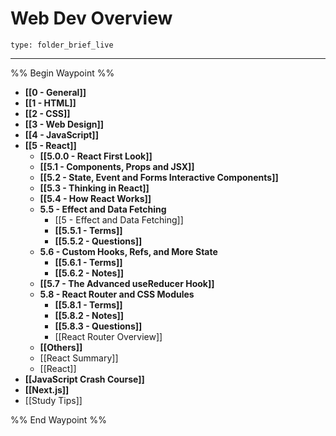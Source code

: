 # Web Dev Overview
 
```ccard
type: folder_brief_live
```
 
---

%% Begin Waypoint %%
- **[[0 - General]]**
- **[[1 - HTML]]**
- **[[2 - CSS]]**
- **[[3 - Web Design]]**
- **[[4 - JavaScript]]**
- **[[5 - React]]**
	- **[[5.0.0 - React First Look]]**
	- **[[5.1 - Components, Props and JSX]]**
	- **[[5.2 - State, Event and Forms Interactive Components]]**
	- **[[5.3 - Thinking in React]]**
	- **[[5.4 - How React Works]]**
	- **5.5 - Effect and Data Fetching**
		- [[5 - Effect and Data Fetching]]
		- **[[5.5.1 - Terms]]**
		- **[[5.5.2 - Questions]]**
	- **5.6 - Custom Hooks, Refs, and More State**
		- **[[5.6.1 - Terms]]**
		- **[[5.6.2 - Notes]]**
	- **[[5.7 - The Advanced useReducer Hook]]**
	- **5.8 - React Router and CSS Modules**
		- **[[5.8.1 - Terms]]**
		- **[[5.8.2 - Notes]]**
		- **[[5.8.3 - Questions]]**
		- [[React Router Overview]]
	- **[[Others]]**
	- [[React Summary]]
	- [[React]]
- **[[JavaScript Crash Course]]**
- **[[Next.js]]**
- [[Study Tips]]

%% End Waypoint %%